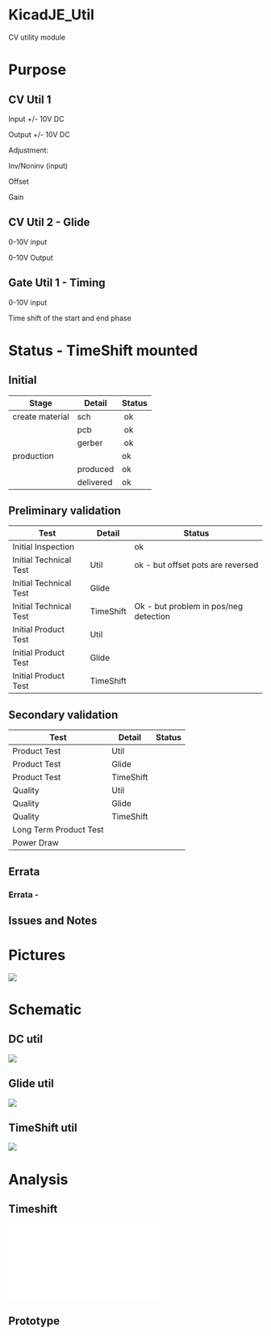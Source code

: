 # KicadJE_Util
CV utility module

# Purpose

## CV Util 1
Input +/- 10V DC

Output +/- 10V DC

Adjustment:

Inv/Noninv (input)

Offset

Gain 

## CV Util 2 - Glide
0-10V input

0-10V Output

## Gate Util 1 - Timing
0-10V input

Time shift of the start and end phase

# Status - TimeShift mounted
## Initial 
| Stage  | Detail | Status |
| ------------- | ------------- | ------------- |
| create material  | sch | ok |
| | pcb | ok |
| | gerber | ok |
| production  |   | ok |
|  | produced | ok |
|  | delivered | ok |
## Preliminary validation
| Test  | Detail | Status |
| ------------- | ------------- | ------------- |
| Initial Inspection | | ok |
| Initial Technical Test | Util | ok - but offset pots are reversed |
| Initial Technical Test | Glide |  |
| Initial Technical Test | TimeShift | Ok - but problem in pos/neg detection |
| Initial Product Test | Util |  |
| Initial Product Test | Glide |  |
| Initial Product Test | TimeShift |  |

## Secondary validation
| Test  | Detail | Status |
| ------------- | ------------- |------------- |
| Product Test | Util | |
| Product Test | Glide | |
| Product Test | TimeShift | |
| Quality | Util | |
| Quality | Glide | |
| Quality | TimeShift | |
| Long Term Product Test |  |  |
| Power Draw |  | 

## Errata
### Errata - 

## Issues and Notes
### 

# Pictures
![](KicadJE_Util_RevA/KicadJE_Util_All_Front.png)

# Schematic
## DC util
![](KicadJE_Util_RevA/KicadJE_Util_1_sch.png)
## Glide util
![](KicadJE_Util_RevA/KicadJE_Util_Glide_sch.png)
## TimeShift util
![](KicadJE_Util_RevA/KicadJE_Util_TimeShift_sch.png)

# Analysis
## Timeshift
![](Timeshift.pdf)

## Prototype
